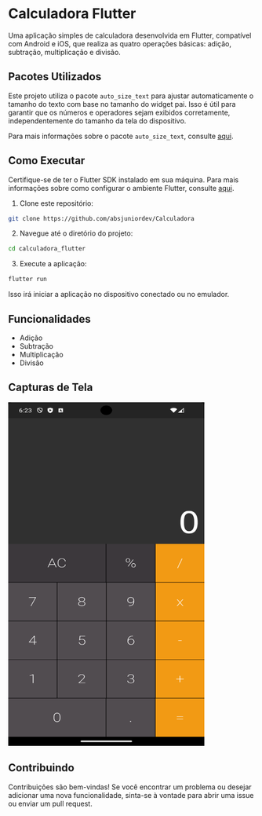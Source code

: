 # Calculadora Flutter

Uma aplicação simples de calculadora desenvolvida em Flutter, compatível com Android e iOS, que realiza as quatro operações básicas: adição, subtração, multiplicação e divisão.

## Pacotes Utilizados

Este projeto utiliza o pacote `auto_size_text` para ajustar automaticamente o tamanho do texto com base no tamanho do widget pai. Isso é útil para garantir que os números e operadores sejam exibidos corretamente, independentemente do tamanho da tela do dispositivo.

Para mais informações sobre o pacote `auto_size_text`, consulte [aqui](https://pub.dev/packages/auto_size_text).

## Como Executar

Certifique-se de ter o Flutter SDK instalado em sua máquina. Para mais informações sobre como configurar o ambiente Flutter, consulte [aqui](https://flutter.dev/docs/get-started/install).

1. Clone este repositório:

```bash
git clone https://github.com/absjuniordev/Calculadora
```

2. Navegue até o diretório do projeto:

```bash
cd calculadora_flutter
```

3. Execute a aplicação:

```bash
flutter run
```

Isso irá iniciar a aplicação no dispositivo conectado ou no emulador.

## Funcionalidades

- Adição
- Subtração
- Multiplicação
- Divisão

## Capturas de Tela


<img src="assets/image/calc.png" alt="Captura de Tela da Calculadora" width="400" height="700">



## Contribuindo

Contribuições são bem-vindas! Se você encontrar um problema ou desejar adicionar uma nova funcionalidade, sinta-se à vontade para abrir uma issue ou enviar um pull request.

